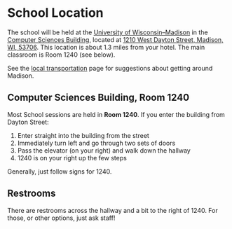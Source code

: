 # School Location

The school will be held at the
[University of Wisconsin&ndash;Madison](https://www.wisc.edu) in the
[Computer Sciences Building](https://www.cs.wisc.edu), located at
[1210 West Dayton Street, Madison, WI, 53706](https://maps.app.goo.gl/p5kJSsjfaHDyCwGX8).
This location is about 1.3 miles from your hotel.
The main classroom is Room 1240 (see below).

See the [local transportation](local-transportation.md) page
for suggestions about getting around Madison.

## Computer Sciences Building, Room 1240

Most School sessions are held in **Room 1240**.
If you enter the building from Dayton Street:

1.  Enter straight into the building from the street
1.  Immediately turn left and go through two sets of doors
1.  Pass the elevator (on your right) and walk down the hallway
1.  1240 is on your right up the few steps

Generally, just follow signs for 1240.

## Restrooms

There are restrooms across the hallway and a bit to the right of 1240.
For those, or other options, just ask staff!
